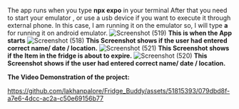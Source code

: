 The app runs when you type **npx expo** in your terminal
After that you need to start your emulator , or use a usb device if you want to execute it through external phone.
In this case, I am running it on the emulator so, I will type **a** for running it on android emulator.
![Screenshot (519)](https://github.com/lakhanpalore/Fridge_Buddy/assets/51815393/68eb934e-80ef-4862-850c-8d605b12931c)
**This is when the App starts**
![Screenshot (518)](https://github.com/lakhanpalore/Fridge_Buddy/assets/51815393/bf36fa45-e157-4ca9-9beb-00443397f30d)
**This Screenshot shows if the user had entered correct name/ date / location.**
![Screenshot (521)](https://github.com/lakhanpalore/Fridge_Buddy/assets/51815393/c8c02958-38f9-4834-802c-da980f8de1a5)
**This Screenshot shows if the Item in the fridge is about to expire.**
![Screenshot (520)](https://github.com/lakhanpalore/Fridge_Buddy/assets/51815393/ba88c9e9-da37-4d71-80f2-bb81578a4308)
**This Screenshot shows if the user had entered correct name/ date / location.**


**The Video Demonstration of the project:**

https://github.com/lakhanpalore/Fridge_Buddy/assets/51815393/079dbd8f-a7e6-4dcc-ac2a-c50e69156b77



